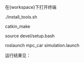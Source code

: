在{workspace}下打开终端

./install_tools.sh

catkin_make

source devel/setup.bash

roslaunch mpc_car simulation.launch

运行结果见：
